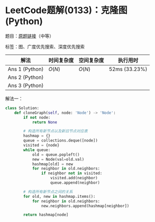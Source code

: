 # LeetCode题解(0133)：克隆图(Python)

题目：[原题链接](https://leetcode-cn.com/problems/clone-graph/)（中等）

标签：图、广度优先搜索、深度优先搜索

| 解法           | 时间复杂度 | 空间复杂度 | 执行用时      |
| -------------- | ---------- | ---------- | ------------- |
| Ans 1 (Python) | $O(N)$     | $O(N)$     | 52ms (33.23%) |
| Ans 2 (Python) |            |            |               |
| Ans 3 (Python) |            |            |               |

解法一：

```python
class Solution:
    def cloneGraph(self, node: 'Node') -> 'Node':
        if not node:
            return None

        # 构造所有新节点以及新旧节点对应表
        hashmap = {}
        queue = collections.deque([node])
        visited = {node}
        while queue:
            old = queue.popleft()
            new = Node(val=old.val)
            hashmap[old] = new
            for neighbor in old.neighbors:
                if neighbor not in visited:
                    visited.add(neighbor)
                    queue.append(neighbor)

        # 构造所有新节点之间的关系
        for old, new in hashmap.items():
            for neighbor in old.neighbors:
                new.neighbors.append(hashmap[neighbor])

        return hashmap[node]
```

